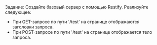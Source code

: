  Задание:
Создайте базовый сервер с помощью Restify. Реализуйте следующее:
* При GET-запросе по пути '/test' на странице отображаются заголовки запроса.
* При POST-запросе по пути '/test' на странице отображается тело запроса.

